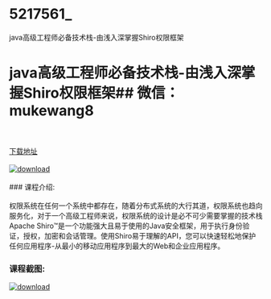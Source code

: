 # 5217561_
java高级工程师必备技术栈-由浅入深掌握Shiro权限框架
# java高级工程师必备技术栈-由浅入深掌握Shiro权限框架## 微信：mukewang8
<br/></br>[下载地址](http://www.36tz.cn/article/5217561 "下载地址")
<br/></br>[![download](http://36tz.cn/muke_img/2021_01_12345-5.jpg "下载地址")](http://www.36tz.cn/article/5217561 "下载地址")
<br/></br>### 课程介绍:<br/></br>权限系统在任何一个系统中都存在，随着分布式系统的大行其道，权限系统也趋向服务化，对于一个高级工程师来说，权限系统的设计是必不可少需要掌握的技术栈
Apache Shiro™是一个功能强大且易于使用的Java安全框架，用于执行身份验证，授权，加密和会话管理。使用Shiro易于理解的API，您可以快速轻松地保护任何应用程序-从最小的移动应用程序到最大的Web和企业应用程序。

### 课程截图:
[![download](http://36tz.cn/muke_img/2021_01_2-50.png "下载地址")](http://www.36tz.cn/article/5217561 "下载地址")
